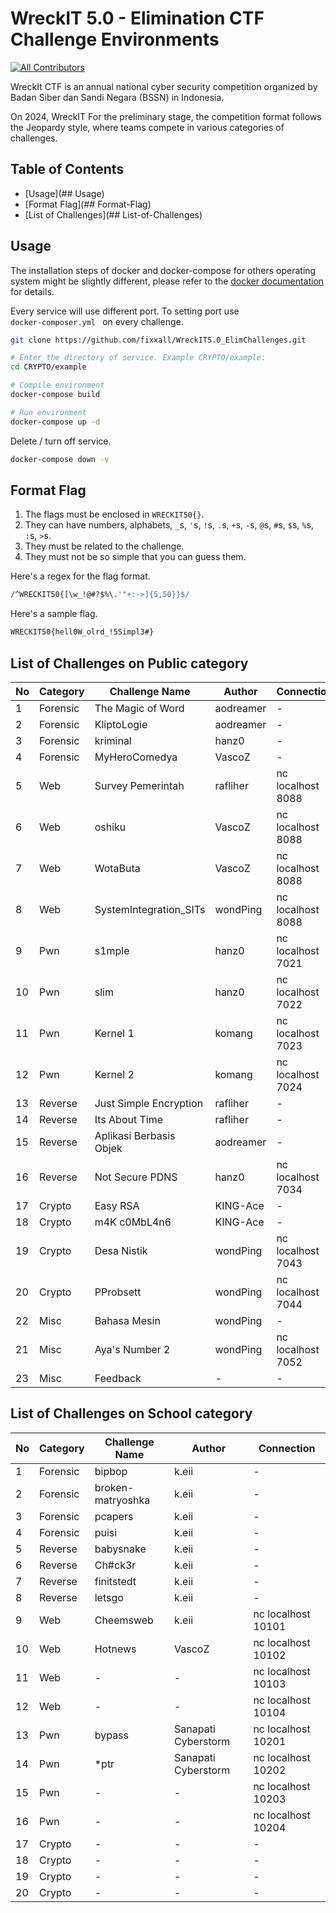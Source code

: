 # WreckIT 5.0 - Elimination CTF Challenge Environments

[![All Contributors](https://img.shields.io/badge/all_contributors-6-darkblue.svg?style=flat-square)](#contributors-)

WreckIt CTF is an annual national cyber security competition organized by Badan Siber dan Sandi Negara (BSSN) in Indonesia.

On 2024, WreckIT For the preliminary stage, the competition format follows the Jeopardy style, where teams compete in various categories of challenges.

## Table of Contents

* [Usage](## Usage)
* [Format Flag](## Format-Flag)
* [List of Challenges](## List-of-Challenges)

## Usage

The installation steps of docker and docker-compose for others operating system might be slightly different, please refer to the [docker documentation](https://docs.docker.com/) for details.

Every service will use different port. To setting port use <code> docker-composer.yml </code> on every challenge.

```bash
git clone https://github.com/fixxall/WreckIT5.0_ElimChallenges.git

# Enter the directory of service. Example CRYPTO/example:
cd CRYPTO/example

# Compile environment
docker-compose build

# Run environment
docker-compose up -d
```

Delete / turn off service.

```bash
docker-compose down -v
```

## Format Flag

1. The flags must be enclosed in `WRECKIT50{}`.
2. They can have numbers, alphabets, `_`s, `'`s, `!`s, `.`s, `+`s, `-`s, `@`s, `#`s, `$`s, `%`s, `:`s, `>`s.
3. They must be related to the challenge.
4. They must not be so simple that you can guess them.

Here's a regex for the flag format.

```bash
/^WRECKIT50{[\w_!@#?$%\.'"+:->]{5,50}}$/
```

Here's a sample flag.

```bash
WRECKIT50{hell0W_olrd_!5Simpl3#}
```

## List of Challenges on Public category

| No  | Category  | Challenge Name       | Author      |  Connection    |
| --- | --------- | ------------------- | ----------- | ---------------- |
| 1   | Forensic    | The Magic of Word  | aodreamer    | - |
| 2   | Forensic    | KliptoLogie  | aodreamer    | - |
| 3   | Forensic    | kriminal  | hanz0    | - |
| 4   | Forensic    | MyHeroComedya | VascoZ    | - |
| 5   | Web    | Survey Pemerintah  | rafliher    | nc localhost 8088 |
| 6   | Web    | oshiku  | VascoZ    | nc localhost 8088 |
| 7   | Web    | WotaButa  | VascoZ    | nc localhost 8088 |
| 8   | Web    | SystemIntegration_SITs  | wondPing    | nc localhost 8088 |
| 9   | Pwn    | s1mple  | hanz0    | nc localhost 7021 |
| 10   | Pwn    | slim  | hanz0    | nc localhost 7022 |
| 11   | Pwn    | Kernel 1  | komang    | nc localhost 7023 |
| 12   | Pwn    | Kernel 2  | komang    | nc localhost 7024 |
| 13   | Reverse    | Just Simple Encryption  | rafliher    | - |
| 14   | Reverse    | Its About Time  | rafliher    | - |
| 15   | Reverse    | Aplikasi Berbasis Objek  | aodreamer    | - |
| 16   | Reverse    | Not Secure PDNS  | hanz0    | nc localhost 7034 |
| 17   | Crypto    | Easy RSA  | KING-Ace    | - |
| 18   | Crypto    | m4K c0MbL4n6  | KING-Ace    | - |
| 19   | Crypto    | Desa Nistik  | wondPing    | nc localhost 7043 |
| 20   | Crypto    | PProbsett  | wondPing    | nc localhost 7044 |
| 22   | Misc    | Bahasa Mesin   | wondPing    | - |
| 21   | Misc    | Aya's Number 2  | wondPing    | nc localhost 7052 |
| 23   | Misc    | Feedback  | -    | - |

## List of Challenges on School category

| No  | Category  | Challenge Name       | Author      |  Connection                                                 |
| --- | --------- | ------------------- | ----------- | ---------------------------------------------------- |
| 1   | Forensic    | bipbop  | k.eii    | - |
| 2   | Forensic    | broken-matryoshka  | k.eii    | - |
| 3   | Forensic    | pcapers  | k.eii    | - |
| 4   | Forensic    | puisi  | k.eii    | - |
| 5   | Reverse    | babysnake  | k.eii    | - |
| 6   | Reverse    | Ch#ck3r  | k.eii    | - |
| 7   | Reverse    | finitstedt  | k.eii    | - |
| 8   | Reverse    | letsgo  | k.eii    | - |
| 9   | Web    | Cheemsweb  | k.eii    | nc localhost 10101 |
| 10   | Web    | Hotnews  | VascoZ    | nc localhost 10102 |
| 11   | Web    | -  | -    | nc localhost 10103 |
| 12   | Web    | -  | -    | nc localhost 10104 |
| 13   | Pwn    | bypass  | Sanapati Cyberstorm    | nc localhost 10201 |
| 14   | Pwn    | *ptr  | Sanapati Cyberstorm    | nc localhost 10202 |
| 15   | Pwn    | -  | -    | nc localhost 10203 |
| 16   | Pwn    | -  | -    | nc localhost 10204 |
| 17   | Crypto    | -  | -    | - |
| 18   | Crypto    | -  | -    | - |
| 19   | Crypto    | -  | -    | - |
| 20   | Crypto    | -  | -    | - |
